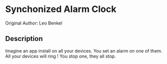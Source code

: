 # Synchonized Alarm Clock

Original Author: Leo Benkel

## Description

Imagine an app install on all your devices.
You set an alarm on one of them.
All your devices will ring ! 
You stop one, they all stop. 
